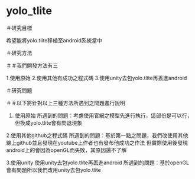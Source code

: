 # yolo_tlite
＃研究目標

希望能將yolo.tlite移植至android系統當中

＃研究方法

＃＃我們開發方法有三

1.使用原始
2.使用其他有成功之程式碼
3.使用unity去包yolo.tlite再丟進android

＃研究問題

＃＃以下將針對以上三種方法所遇到之問題進行說明

1. 使用原始
所遇到的問題：考慮使用官網之模型先進行執行，這部份是可以行，但換成yolo.tlite會有閃退現象

2.使用其他github之程式碼
所遇到的問題：基於第一點之問題，我們改使用其他線上github並且發現在youtube上作者也有發布他成功之作法
但實際使用後發現android上的會因為openGL而失敗，其原因還不了解

3.使用unity 使用unity去包yolo.tlite再丟進android
所遇到的問題：基於openGL會有問題所以我們改用unity去包yolo.tlite
